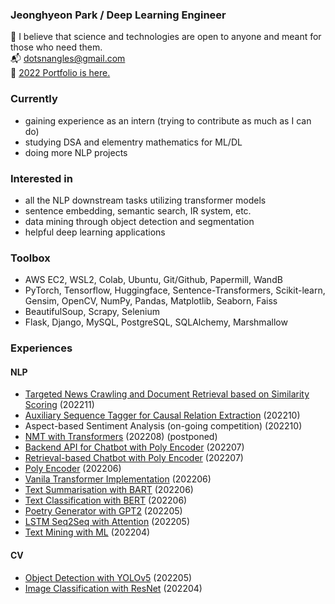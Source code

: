 ### Jeonghyeon Park / Deep Learning Engineer

:pray: I believe that science and technologies are open to anyone and meant for those who need them.  
:mailbox_with_mail: dotsnangles@gmail.com  
:open_file_folder: [2022 Portfolio is here.](https://github.com/dotsnangles/2022-Portfolio)

### Currently

- gaining experience as an intern (trying to contribute as much as I can do)
- studying DSA and elementry mathematics for ML/DL
- doing more NLP projects

### Interested in

- all the NLP downstream tasks utilizing transformer models
- sentence embedding, semantic search, IR system, etc.
- data mining through object detection and segmentation
- helpful deep learning applications

### Toolbox
- AWS EC2, WSL2, Colab, Ubuntu, Git/Github, Papermill, WandB
- PyTorch, Tensorflow, Huggingface, Sentence-Transformers, Scikit-learn, Gensim, OpenCV, NumPy, Pandas, Matplotlib, Seaborn, Faiss
- BeautifulSoup, Scrapy, Selenium
- Flask, Django, MySQL, PostgreSQL, SQLAlchemy, Marshmallow

### Experiences

#### NLP
- [Targeted News Crawling and Document Retrieval based on Similarity Scoring](https://github.com/dotsnangles/targeted-news-crawling-and-document-retrieval-based-on-similarity-scoring) (202211)
- [Auxiliary Sequence Tagger for Causal Relation Extraction](https://github.com/dotsnangles/auxiliary-sequence-tagger-for-causal-relation-extraction) (202210)
- Aspect-based Sentiment Analysis (on-going competition) (202210)
- [NMT with Transformers](https://github.com/dotsnangles/NMT-with-transformers) (202208) (postponed)
- [Backend API for Chatbot with Poly Encoder](https://github.com/dotsnangles/backend-api-for-chatbot-with-Poly-Encoder) (202207)
- [Retrieval-based Chatbot with Poly Encoder](https://github.com/dotsnangles/retrieval-based-chatbot-with-Poly-Encoder) (202207)
- [Poly Encoder](https://github.com/dotsnangles/Poly-Encoder) (202206)
- [Vanila Transformer Implementation](https://github.com/dotsnangles/vanila-transformer-implementation) (202206)
- [Text Summarisation with BART](https://github.com/dotsnangles/text-summarisation-with-BART) (202206)
- [Text Classification with BERT](https://github.com/dotsnangles/text-classification-with-BERT) (202206)
- [Poetry Generator with GPT2](https://github.com/dotsnangles/poetry-generator-with-GPT2) (202205)
- [LSTM Seq2Seq with Attention](https://github.com/dotsnangles/LSTM-Seq2Seq-with-Attention) (202205)
- [Text Mining with ML](https://github.com/dotsnangles/text-mining-with-ML) (202204)

#### CV
- [Object Detection with YOLOv5](https://github.com/dotsnangles/object-detection-with-YOLOv5) (202205)
- [Image Classification with ResNet](https://github.com/dotsnangles/image-classification-with-ResNet) (202204)
